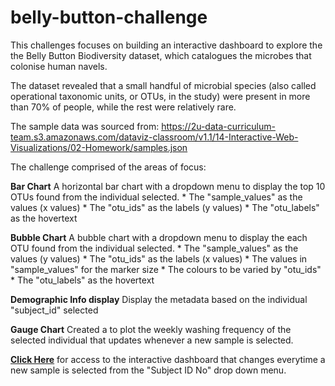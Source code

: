 # belly-button-challenge

This challenges focuses on building an interactive dashboard to explore the the Belly Button Biodiversity dataset, which catalogues the microbes that colonise human navels.

The dataset revealed that a small handful of microbial species (also called operational taxonomic units, or OTUs, in the study) were present in more than 70% of people, while the rest were relatively rare.

The sample data was sourced from: https://2u-data-curriculum-team.s3.amazonaws.com/dataviz-classroom/v1.1/14-Interactive-Web-Visualizations/02-Homework/samples.json

The challenge comprised of the areas of focus:

**Bar Chart**
A horizontal bar chart with a dropdown menu to display the top 10 OTUs found from the individual selected.
    * The "sample_values" as the values (x values)
    * The "otu_ids" as the labels (y values)
    * The "otu_labels" as the hovertext

**Bubble Chart**
A bubble chart with a dropdown menu to display the each OTU found from the individual selected.
    * The "sample_values" as the values (y values)
    * The "otu_ids" as the labels (x values)
    * The values in "sample_values" for the marker size
    * The colours to be varied by "otu_ids"
    * The "otu_labels" as the hovertext

**Demographic Info display**
Display the metadata based on the individual "subject_id" selected


**Gauge Chart**
Created a to plot the weekly washing frequency of the selected individual that updates whenever a new sample is selected.

[**Click Here**](https://grezza-78.github.io/belly-button-challenge/) for access to the interactive dashboard that changes everytime a new sample is selected from the "Subject ID No" drop down menu.

